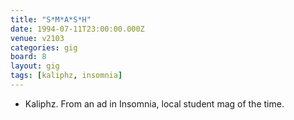 ```yaml
---
title: "S*M*A*S*H"
date: 1994-07-11T23:00:00.000Z
venue: v2103
categories: gig
board: 8
layout: gig
tags: [kaliphz, insomnia]
---
```

+ Kaliphz. From an ad in Insomnia, local student mag of the time.